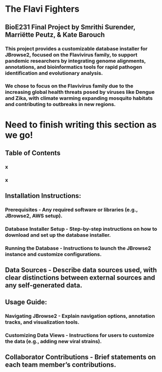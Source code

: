 # The Flavi Fighters
## BioE231 Final Project by Smrithi Surender, Marriëtte Peutz, & Kate Barouch

### This project provides a customizable database installer for JBrowse2, focused on the Flavivirus family, to support pandemic researchers by integrating genome alignments, annotations, and bioinformatics tools for rapid pathogen identification and evolutionary analysis.

### We chose to focus on the Flavivirus family due to the increasing global health threats posed by viruses like Dengue and Zika, with climate warming expanding mosquito habitats and contributing to outbreaks in new regions.

# Need to finish writing this section as we go!
## Table of Contents
### x
### x

## Installation Instructions:
### Prerequisites - Any required software or libraries (e.g., JBrowse2, AWS setup).
### Database Installer Setup - Step-by-step instructions on how to download and set up the database installer.
### Running the Database - Instructions to launch the JBrowse2 instance and customize configurations.

## Data Sources - Describe data sources used, with clear distinctions between external sources and any self-generated data.

## Usage Guide:
### Navigating JBrowse2 - Explain navigation options, annotation tracks, and visualization tools.
### Customizing Data Views - Instructions for users to customize the data (e.g., adding new viral strains).

## Collaborator Contributions - Brief statements on each team member’s contributions.

